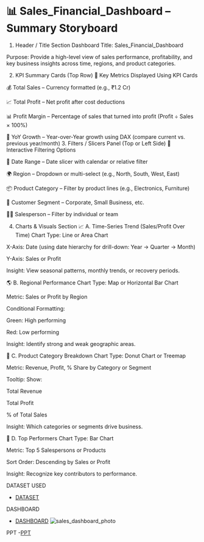 # 📊 Sales_Financial_Dashboard – Summary Storyboard
1. Header / Title Section
Dashboard Title: Sales_Financial_Dashboard

Purpose: Provide a high-level view of sales performance, profitability, and key business insights across time, regions, and product categories.

2. KPI Summary Cards (Top Row)
🎯 Key Metrics Displayed Using KPI Cards

💰 Total Sales – Currency formatted (e.g., ₹1.2 Cr)

📈 Total Profit – Net profit after cost deductions

📊 Profit Margin – Percentage of sales that turned into profit (Profit ÷ Sales × 100%)

📆 YoY Growth – Year-over-Year growth using DAX (compare current vs. previous year/month)
3. Filters / Slicers Panel (Top or Left Side)
🧰 Interactive Filtering Options

📅 Date Range – Date slicer with calendar or relative filter

🌍 Region – Dropdown or multi-select (e.g., North, South, West, East)

📦 Product Category – Filter by product lines (e.g., Electronics, Furniture)

👥 Customer Segment – Corporate, Small Business, etc.

🧑‍💼 Salesperson – Filter by individual or team

4. Charts & Visuals Section
📈 A. Time-Series Trend (Sales/Profit Over Time)
Chart Type: Line or Area Chart

X-Axis: Date (using date hierarchy for drill-down: Year → Quarter → Month)

Y-Axis: Sales or Profit

Insight: View seasonal patterns, monthly trends, or recovery periods.

🌎 B. Regional Performance
Chart Type: Map or Horizontal Bar Chart

Metric: Sales or Profit by Region

Conditional Formatting:

Green: High performing

Red: Low performing

Insight: Identify strong and weak geographic areas.

🧩 C. Product Category Breakdown
Chart Type: Donut Chart or Treemap

Metric: Revenue, Profit, % Share by Category or Segment

Tooltip: Show:

Total Revenue

Total Profit

% of Total Sales

Insight: Which categories or segments drive business.

🥇 D. Top Performers
Chart Type: Bar Chart

Metric: Top 5 Salespersons or Products

Sort Order: Descending by Sales or Profit

Insight: Recognize key contributors to performance.

DATASET USED 
- <a href="https://github.com/akshya408/sales_financial_dashbord/blob/main/sales_financial_dataset.xlsx">DATASET</a>

DASHBOARD 
 - <a href="https://github.com/akshya408/sales_financial_dashbord/blob/main/sales%20financial%20dashboard.pbix">DASHBOARD</a>
 ![sales_dashboard_photo](https://github.com/user-attachments/assets/76e8a801-e2cc-48ac-b9d5-3fc0cd04da43)

PPT 
-<a href="https://github.com/akshya408/sales_financial_dashbord/blob/main/Sales_Financial_Dashboard_ppt%20summary.pptx">PPT</a>
